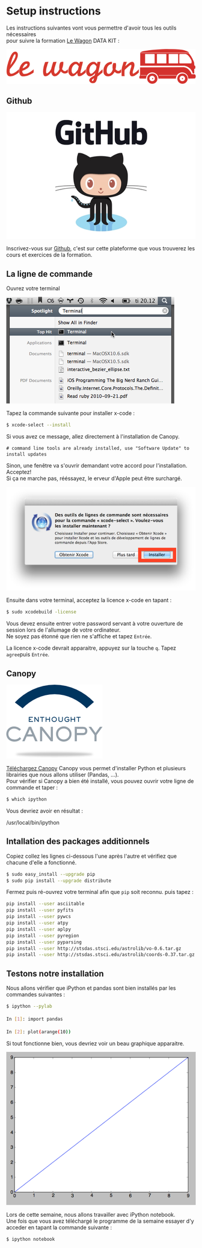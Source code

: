 # Setup instructions

Les instructions suivantes vont vous permettre d'avoir tous les outils nécessaires <br> pour suivre la formation [Le Wagon](http://www.lewagon.org) DATA KIT :

![Lewagon-logo](images/logo-lewagon.png)


## Github

![github-logo](images/github-logo.jpg )


Inscrivez-vous sur [Github](https://github.com/join), c'est sur cette plateforme que vous trouverez les cours et exercices de la formation.



## La ligne de commande

Ouvrez votre terminal

![](images/open-terminal.png)

Tapez la commande suivante pour installer x-code :

```bash
$ xcode-select --install
```
Si vous avez ce message, allez directement à l'installation de Canopy.

```
# command line tools are already installed, use "Software Update" to install updates
```

Sinon, une fenêtre va s'ouvrir demandant votre accord pour l'installation. Acceptez! <br>
Si ça ne marche pas, rééssayez, le erveur d'Apple peut être surchargé.

![](images/xcode-select-install.png)

Ensuite dans votre terminal, acceptez la licence x-code en tapant :


```bash
$ sudo xcodebuild -license
```

Vous devez ensuite entrer votre password servant à votre ouverture de session lors de l'allumage de votre ordinateur.
<br>Ne soyez pas étonné que rien ne s'affiche et tapez `Entrée`.

La licence x-code devrait apparaitre, appuyez sur la touche `q`.
Tapez `agree`puis `Entrée`.

## Canopy

![canopy-logo](images/canopy-logo.png)

[Téléchargez Canopy](https://www.enthought.com/products/canopy/)
Canopy vous permet d'installer Python et plusieurs librairies que nous allons utiliser (Pandas, ...).
<br>
Pour vérifier si Canopy a bien été installé, vous pouvez ouvrir votre ligne de commande et taper :
```bash
$ which ipython
```

Vous devriez avoir en résultat :

/usr/local/bin/ipython

## Intallation des packages additionnels

Copiez collez les lignes ci-dessous l'une après l'autre et vérifiez que chacune d'elle a fonctionné.

```bash
$ sudo easy_install --upgrade pip
$ sudo pip install --upgrade distribute
```

Fermez puis ré-ouvrez votre terminal afin que ```pip``` soit reconnu. puis tapez :

```bash
pip install --user asciitable
pip install --user pyfits
pip install --user pywcs
pip install --user atpy
pip install --user aplpy
pip install --user pyregion
pip install --user pyparsing
pip install --user http://stsdas.stsci.edu/astrolib/vo-0.6.tar.gz
pip install --user http://stsdas.stsci.edu/astrolib/coords-0.37.tar.gz
```

## Testons notre installation

Nous allons vérifier que iPython et pandas sont bien installés par les commandes suivantes :

```bash
$ ipython --pylab

In [1]: import pandas

In [2]: plot(arange(10))
```

Si tout fonctionne bien, vous devriez voir un beau graphique apparaitre.

![resultat_final](images/resultat_final.png )

Lors de cette semaine, nous allons travailler avec iPython notebook. <br>
Une fois que vous avez téléchargé le programme de la semaine essayer d'y acceder en tapant la commande suivante :

```bash
$ ipython notebook
```
